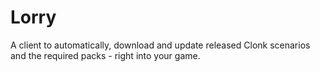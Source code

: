 Lorry
=====

A client to automatically, download and update released Clonk scenarios and the required packs - right into your game.